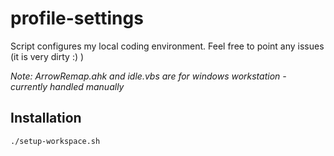 # profile-settings

Script configures my local coding environment. Feel free to point any issues (it is very dirty :) )

*Note: ArrowRemap.ahk and idle.vbs are for windows workstation - currently handled manually*

## Installation
```
./setup-workspace.sh
```